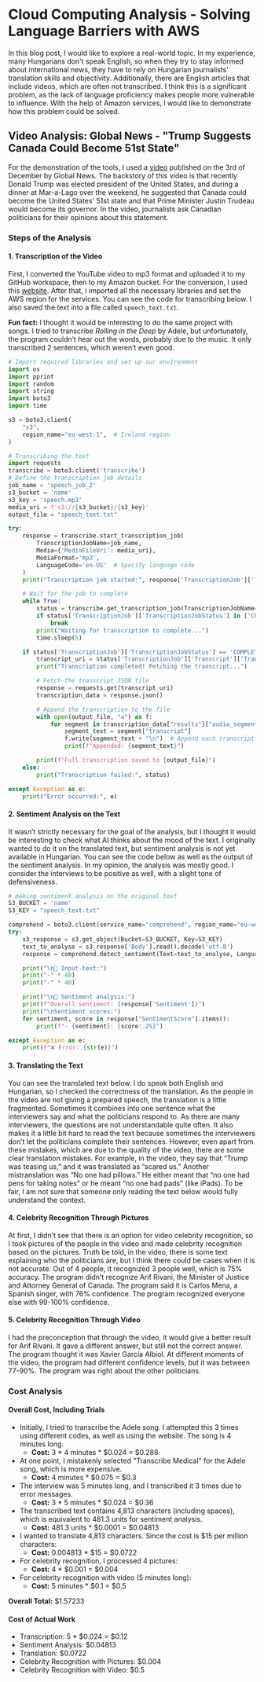 # Cloud Computing Analysis - Solving Language Barriers with AWS

In this blog post, I would like to explore a real-world topic. In my experience, many Hungarians don't speak English, so when they try to stay informed about international news, they have to rely on Hungarian journalists' translation skills and objectivity. Additionally, there are English articles that include videos, which are often not transcribed. I think this is a significant problem, as the lack of language proficiency makes people more vulnerable to influence. With the help of Amazon services, I would like to demonstrate how this problem could be solved.

## Video Analysis: Global News - "Trump Suggests Canada Could Become 51st State"

For the demonstration of the tools, I used a [video](https://www.youtube.com/watch?v=UUJqLwxp-vE) published on the 3rd of December by Global News. The backstory of this video is that recently Donald Trump was elected president of the United States, and during a dinner at Mar-a-Lago over the weekend, he suggested that Canada could become the United States' 51st state and that Prime Minister Justin Trudeau would become its governor. In the video, journalists ask Canadian politicians for their opinions about this statement.

### Steps of the Analysis

#### 1. Transcription of the Video
First, I converted the YouTube video to mp3 format and uploaded it to my GitHub workspace, then to my Amazon bucket. For the conversion, I used this [website](https://y2mate.nu/en-lZM2/). After that, I imported all the necessary libraries and set the AWS region for the services. You can see the code for transcribing below. I also saved the text into a file called `speech_text.txt`.

**Fun fact:** I thought it would be interesting to do the same project with songs. I tried to transcribe *Rolling in the Deep* by Adele, but unfortunately, the program couldn’t hear out the words, probably due to the music. It only transcribed 2 sentences, which weren’t even good.


```python
# Import required libraries and set up our environment
import os
import pprint
import random
import string
import boto3
import time

s3 = boto3.client(
    "s3",
    region_name="eu-west-1",  # Ireland region
)

# Transcribing the text
import requests
transcribe = boto3.client('transcribe')
# Define the transcription job details
job_name = 'speech_job_2'  
s3_bucket = 'name'  
s3_key = 'speech.mp3'  
media_uri = f's3://{s3_bucket}/{s3_key}'
output_file = "speech_text.txt"

try:
    response = transcribe.start_transcription_job(
        TranscriptionJobName=job_name,
        Media={'MediaFileUri': media_uri},
        MediaFormat='mp3',
        LanguageCode='en-US'  # Specify language code
    )
    print("Transcription job started:", response['TranscriptionJob']['TranscriptionJobName'])

    # Wait for the job to complete
    while True:
        status = transcribe.get_transcription_job(TranscriptionJobName=job_name)
        if status['TranscriptionJob']['TranscriptionJobStatus'] in ['COMPLETED', 'FAILED']:
            break
        print("Waiting for transcription to complete...")
        time.sleep(5)

    if status['TranscriptionJob']['TranscriptionJobStatus'] == 'COMPLETED':
        transcript_uri = status['TranscriptionJob']['Transcript']['TranscriptFileUri']
        print("Transcription completed! Fetching the transcript...")

        # Fetch the transcript JSON file
        response = requests.get(transcript_uri)
        transcription_data = response.json()

        # Append the transcription to the file
        with open(output_file, "a") as f:
            for segment in transcription_data["results"]["audio_segments"]:
                segment_text = segment["transcript"]
                f.write(segment_text + "\n")  # Append each transcript segment
                print(f"Appended: {segment_text}")

        print(f"Full transcription saved to {output_file}")
    else:
        print("Transcription failed:", status)

except Exception as e:
    print("Error occurred:", e)
```

#### 2. Sentiment Analysis on the Text
It wasn’t strictly necessary for the goal of the analysis, but I thought it would be interesting to check what AI thinks about the mood of the text. I originally wanted to do it on the translated text, but sentiment analysis is not yet available in Hungarian. You can see the code below as well as the output of the sentiment analysis. In my opinion, the analysis was mostly good. I consider the interviews to be positive as well, with a slight tone of defensiveness.



```python
# making sentiment analysis on the original text
S3_BUCKET = 'name' 
S3_KEY = "speech_text.txt"

comprehend = boto3.client(service_name="comprehend", region_name="eu-west-1")
try:
    s3_response = s3.get_object(Bucket=S3_BUCKET, Key=S3_KEY)
    text_to_analyse = s3_response['Body'].read().decode('utf-8')
    response = comprehend.detect_sentiment(Text=text_to_analyse, LanguageCode="en")

    print("\n📝 Input text:")
    print("-" * 40)
    print("-" * 40)

    print("\n💭 Sentiment analysis:")
    print(f"Overall sentiment: {response['Sentiment']}")
    print("\nSentiment scores:")
    for sentiment, score in response["SentimentScore"].items():
        print(f"- {sentiment}: {score:.2%}")

except Exception as e:
    print(f"❌ Error: {str(e)}")
```

#### 3. Translating the Text
You can see the translated text below. I do speak both English and Hungarian, so I checked the correctness of the translation. As the people in the video are not giving a prepared speech, the translation is a little fragmented. Sometimes it combines into one sentence what the interviewers say and what the politicians respond to. As there are many interviewers, the questions are not understandable quite often. It also makes it a little bit hard to read the text because sometimes the interviewers don’t let the politicians complete their sentences. However, even apart from these mistakes, which are due to the quality of the video, there are some clear translation mistakes. For example, in the video, they say that “Trump was teasing us,” and it was translated as “scared us.” Another mistranslation was “No one had pillows.” He either meant that “no one had pens for taking notes” or he meant “no one had pads” (like iPads). To be fair, I am not sure that someone only reading the text below would fully understand the context.

#### 4. Celebrity Recognition Through Pictures
At first, I didn’t see that there is an option for video celebrity recognition, so I took pictures of the people in the video and made celebrity recognition based on the pictures. Truth be told, in the video, there is some text explaining who the politicians are, but I think there could be cases when it is not accurate. Out of 4 people, it recognized 3 people well, which is 75% accuracy. The program didn’t recognize Arif Rivani, the Minister of Justice and Attorney General of Canada. The program said it is Carlos Mena, a Spanish singer, with 76% confidence. The program recognized everyone else with 99-100% confidence.

#### 5. Celebrity Recognition Through Video
I had the preconception that through the video, it would give a better result for Arif Rivani. It gave a different answer, but still not the correct answer. The program thought it was Xavier García Albiol. At different moments of the video, the program had different confidence levels, but it was between 77-90%. The program was right about the other politicians.

### Cost Analysis

#### Overall Cost, Including Trials
- Initially, I tried to transcribe the Adele song. I attempted this 3 times using different codes, as well as using the website. The song is 4 minutes long.
    - **Cost:** 3 * 4 minutes * $0.024 = $0.288
- At one point, I mistakenly selected "Transcribe Medical" for the Adele song, which is more expensive.
    - **Cost:** 4 minutes * $0.075 = $0.3
- The interview was 5 minutes long, and I transcribed it 3 times due to error messages.
    - **Cost:** 3 * 5 minutes * $0.024 = $0.36
- The transcribed text contains 4,813 characters (including spaces), which is equivalent to 481.3 units for sentiment analysis.
    - **Cost:** 481.3 units * $0.0001 = $0.04813
- I wanted to translate 4,813 characters. Since the cost is $15 per million characters:
    - **Cost:** 0.004813 * $15 = $0.0722
- For celebrity recognition, I processed 4 pictures:
    - **Cost:** 4 * $0.001 = $0.004
- For celebrity recognition with video (5 minutes long):
    - **Cost:** 5 minutes * $0.1 = $0.5

**Overall Total:** $1.57233

#### Cost of Actual Work
- Transcription: 5 * $0.024 = $0.12
- Sentiment Analysis: $0.04813
- Translation: $0.0722
- Celebrity Recognition with Pictures: $0.004
- Celebrity Recognition with Video: $0.5
